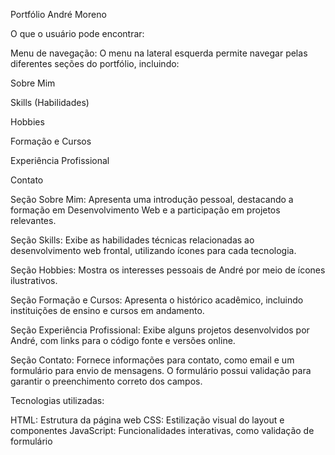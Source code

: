 Portfólio André Moreno

O que o usuário pode encontrar:

Menu de navegação: O menu na lateral esquerda permite navegar pelas diferentes seções do portfólio, incluindo:

Sobre Mim

Skills (Habilidades)

Hobbies

Formação e Cursos

Experiência Profissional

Contato


Seção Sobre Mim: Apresenta uma introdução pessoal, destacando a formação em Desenvolvimento Web e a participação em projetos relevantes.

Seção Skills: Exibe as habilidades técnicas relacionadas ao desenvolvimento web frontal, utilizando ícones para cada tecnologia.

Seção Hobbies: Mostra os interesses pessoais de André por meio de ícones ilustrativos.

Seção Formação e Cursos: Apresenta o histórico acadêmico, incluindo instituições de ensino e cursos em andamento.

Seção Experiência Profissional: Exibe alguns projetos desenvolvidos por André, com links para o código fonte e versões online.

Seção Contato: Fornece informações para contato, como email e um formulário para envio de mensagens. O formulário possui validação para garantir o preenchimento correto dos campos.


Tecnologias utilizadas:

HTML: Estrutura da página web
CSS: Estilização visual do layout e componentes
JavaScript: Funcionalidades interativas, como validação de formulário
